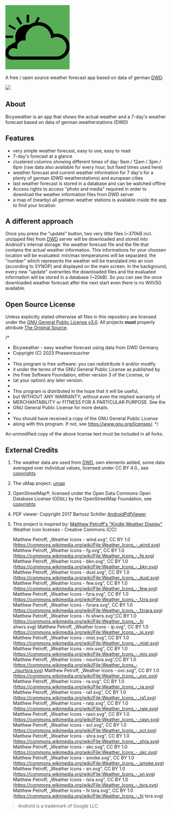
![Bicyweather Banner v1.0](app/src/main/res/drawable-200dpi/bkngreen.png)

A free / open source weather forecast app based on data of german [DWD](https://opendata.dwd.de).

[<img src="https://fdroid.gitlab.io/artwork/badge/get-it-on.png" height="75" />]()



## About

Bicyweather is an app that shows the actual weather and a 7-day's weather forecast based on data of german weatherstations (DWD) 

## Features

- very simple weather forecast, easy to use, easy to read
- 7-day's forecast at a glance
- clustered columns showing different times of day: 9am / 12am / 3pm / 6pm (raw data also available for every hour, but fixed times used here)
- weather forecast and current weather information for 7 day's for a plenty of german (DWD weatherstations) and european cities 
- last weather forecast is stored in a database and can be watched offline
- Access rights to access "photo and media" required in order to download the weather information files from DWD server
- a map of (nearby) all german weather stations is available inside the app to find your location

## A different approach 

Once you press the "update" button, two very little files (~370kB incl. unzipped file) from [DWD](https://opendata.dwd.de) server will be downloaded and stored into Android's internal storage: the weather forecast file and the file that contains the actual weather information. This informations for your choosen location will be evaluated: min/max temperatures will be separated, the "number" which represents the weather will be translated into an icon (according to SYNOP) and displayed on the main screen. 
In the background, every new "update" overwrites the downloaded files and the evaluated information will be stored in a database (~20kB). So you can see the once downloaded weather forecast after the next start even there is no Wifi/5G available.  

## Open Source License

Unless explicitly stated otherwise all files in this repository are licensed under the [GNU General Public License v3.0](https://www.gnu.org/licenses/gpl-3.0-standalone.html). All projects **must** properly attribute [The Original Source](https://github.com/phasenrauscher/Weather).

/*
 * Bicyweather - easy weather forecast using data from DWD Germany
 * Copyright (C) 2023 Phasenrauscher
 *
 * This program is free software: you can redistribute it and/or modify
 * it under the terms of the GNU General Public License as published by
 * the Free Software Foundation, either version 3 of the License, or
 * (at your option) any later version.
 *
 * This program is distributed in the hope that it will be useful,
 * but WITHOUT ANY WARRANTY; without even the implied warranty of
 * MERCHANTABILITY or FITNESS FOR A PARTICULAR PURPOSE.  See the
 * GNU General Public License for more details.
 *
 * You should have received a copy of the GNU General Public License
 * along with this program.  If not, see <https://www.gnu.org/licenses/>.
 */

An unmodified copy of the above license text must be included in all forks.

## External Credits

 1. The weather data are used from [DWD](https://opendata.dwd.de/weather), own elements added, some data averaged over individual values, licensed under CC BY 4.0., see [copyrights](https://www.dwd.de/DE/service/rechtliche_hinweise/rechtliche_hinweise_node.html).
 2. The uMap project: [umap](https://umap.openstreetmap.de/de)
 3. OpenStreetMap®, licensed under the Open Data Commons Open Database License (ODbL) by the OpenStreetMap Foundation, see [copyrights](https://www.openstreetmap.org/copyright) 
 4. PDF viewer: Copyright 2017 Bartosz Schiller [AndroidPdfViewer](https://github.com/barteksc/AndroidPdfViewer)
 5. This project is inspired by:  [Matthew Petroff's "Kindle Weather Display"](https://mpetroff.net/2012/09/kindle-weather-display/)
	Weather Icon licenses - Creative Commons (CC):

    Matthew Petroff, „Weather Icons - wind.svg“, 	CC BY 1.0 (https://commons.wikimedia.org/wiki/File:Weather_Icons_-_wind.svg)
    Matthew Petroff, „Weather Icons - fg.svg“, 	    CC BY 1.0 (https://commons.wikimedia.org/wiki/File:Weather_Icons_-_fg.svg)
    Matthew Petroff, „Weather Icons - bkn.svg“, 	CC BY 1.0 (https://commons.wikimedia.org/wiki/File:Weather_Icons_-_bkn.svg)
    Matthew Petroff, „Weather Icons - dust.svg“, 	CC BY 1.0 (https://commons.wikimedia.org/wiki/File:Weather_Icons_-_dust.svg)
    Matthew Petroff, „Weather Icons - few.svg“, 	CC BY 1.0 (https://commons.wikimedia.org/wiki/File:Weather_Icons_-_few.svg)
    Matthew Petroff, „Weather Icons - fzra.svg“, 	CC BY 1.0 (https://commons.wikimedia.org/wiki/File:Weather_Icons_-_fzra.svg)
    Matthew Petroff, „Weather Icons - fzrara.svg“, 	CC BY 1.0 (https://commons.wikimedia.org/wiki/File:Weather_Icons_-_fzrara.svg)
    Matthew Petroff, „Weather Icons - hi shwrs.svg“,CC BY 1.0 (https://commons.wikimedia.org/wiki/File:Weather_Icons_-_hi shwrs.svg)
    Matthew Petroff, „Weather Icons - ip.svg“, 	    CC BY 1.0 (https://commons.wikimedia.org/wiki/File:Weather_Icons_-_ip.svg)
    Matthew Petroff, „Weather Icons - mist.svg“, 	CC BY 1.0 (https://commons.wikimedia.org/wiki/File:Weather_Icons_-_mist.svg)
    Matthew Petroff, „Weather Icons - mix.svg“, 	CC BY 1.0 (https://commons.wikimedia.org/wiki/File:Weather_Icons_-_mix.svg)
    Matthew Petroff, „Weather Icons - nsurtsra.svg“,CC BY 1.0 (https://commons.wikimedia.org/wiki/File:Weather_Icons_-_nsurtsra.svg)
    Matthew Petroff, „Weather Icons - ovc.svg“, 	CC BY 1.0 (https://commons.wikimedia.org/wiki/File:Weather_Icons_-_ovc.svg)
    Matthew Petroff, „Weather Icons - ra.svg“, 	    CC BY 1.0 (https://commons.wikimedia.org/wiki/File:Weather_Icons_-_ra.svg)
    Matthew Petroff, „Weather Icons - ra1.svg“, 	CC BY 1.0 (https://commons.wikimedia.org/wiki/File:Weather_Icons_-_ra1.svg)
    Matthew Petroff, „Weather Icons - raip.svg“, 	CC BY 1.0 (https://commons.wikimedia.org/wiki/File:Weather_Icons_-_raip.svg)
    Matthew Petroff, „Weather Icons - rasn.svg“, 	CC BY 1.0 (https://commons.wikimedia.org/wiki/File:Weather_Icons_-_rasn.svg)
    Matthew Petroff, „Weather Icons - sct.svg“, 	CC BY 1.0 (https://commons.wikimedia.org/wiki/File:Weather_Icons_-_sct.svg)
    Matthew Petroff, „Weather Icons - shra.svg“, 	CC BY 1.0 (https://commons.wikimedia.org/wiki/File:Weather_Icons_-_shra.svg)
    Matthew Petroff, „Weather Icons - skc.svg“, 	CC BY 1.0 (https://commons.wikimedia.org/wiki/File:Weather_Icons_-_skc.svg)
    Matthew Petroff, „Weather Icons - smoke.svg“, 	CC BY 1.0 (https://commons.wikimedia.org/wiki/File:Weather_Icons_-_smoke.svg)
    Matthew Petroff, „Weather Icons - sn.svg“, 	    CC BY 1.0 (https://commons.wikimedia.org/wiki/File:Weather_Icons_-_sn.svg)
    Matthew Petroff, „Weather Icons - tsra.svg“, 	CC BY 1.0 (https://commons.wikimedia.org/wiki/File:Weather_Icons_-_tsra.svg)
    Matthew Petroff, „Weather Icons - hi tsra.svg“, CC BY 1.0 (https://commons.wikimedia.org/wiki/File:Weather_Icons_-_hi tsra.svg)

> Android is a trademark of Google LLC.
